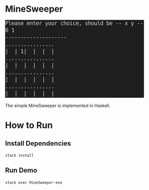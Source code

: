 # MineSweeper
![](demo.gif)

The simple MineSweeper is implemented in Haskell.

# How to Run
## Install Dependencies
`stack install`
## Run Demo
`stack exec MineSweeper-exe`